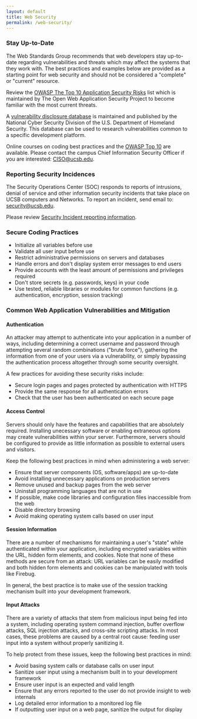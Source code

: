```yaml
---
layout: default
title: Web Security
permalink: /web-security/
---
```


### Stay Up-to-Date

The Web Standards Group recommends that web developers stay up-to-date
regarding vulnerabilities and threats which may affect the systems that they
work with. The best practices and examples below are provided as a starting
point for web security and should not be considered a "complete" or "current"
resource.

Review the
[OWASP The Top 10 Application Security Risks](https://www.owasp.org/index.php/Top_10)
list which is maintained by The Open Web Application Security Project to become
familiar with the most current threats.

A [vulnerability disclosure database](https://cve.mitre.org) is maintained and
published by the National Cyber Security Division of the U.S. Department of
Homeland Security. This database can be used to research vulnerabilities common
to a specific development platform.

Online courses on coding best practices and the [OWASP Top 10](https://www.owasp.org/index.php/Top_10)
are available. Please contact the campus Chief Information Security Officer
if you are interested: [CISO@ucsb.edu](mailto:CISO@ucsb.edu).

### Reporting Security Incidences

The Security Operations Center (SOC) responds to reports
of intrusions, denial of service and other information security incidents that
take place on UCSB computers and Networks. To report an incident, send email
to: [security@ucsb.edu](mailto:security@ucsb.edu).

Please review [Security Incident reporting information](https://security.ucsb.edu/report-incident).

### Secure Coding Practices

* Initialize all variables before use
* Validate all user input before use
* Restrict administrative permissions on servers and databases
* Handle errors and don't display system error messages to end users
* Provide accounts with the least amount of permissions and privileges required
* Don't store secrets (e.g. passwords, keys) in your code
* Use tested, reliable libraries or modules for common functions (e.g. authentication, encryption, session tracking)

### Common Web Application Vulnerabilities and Mitigation

#### Authentication

An attacker may attempt to authenticate into your application in a number of
ways, including determining a correct username and password through attempting
several random combinations ("brute force"), gathering the information from one
of your users via a vulnerability, or simply bypassing the authentication
process altogether through some security oversight.

A few practices for avoiding these security risks include:

* Secure login pages and pages protected by authentication with HTTPS
* Provide the same response for all authentication errors
* Check that the user has been authenticated on each secure page

#### Access Control

Servers should only have the features and capabilities that are absolutely
required. Installing unecessary software or enabling extraneous options may
create vulnerabilities within your server. Furthermore, servers should be
configured to provide as little information as possible to external users and
visitors.

Keep the following best practices in mind when administering a web server:

* Ensure that server components (OS, software/apps) are up-to-date
* Avoid installing unnecessary applications on production servers
* Remove unused and backup pages from the web server
* Uninstall programming languages that are not in use
* If possible, make code libraries and configuration files inaccessible from the web
* Disable directory browsing
* Avoid making operating system calls based on user input

#### Session Information

There are a number of mechanisms for maintaining a user's "state" while
authenticated within your application, including encrypted variables within the
URL, hidden form elements, and cookies. Note that none of these methods are
secure from an attack: URL variables can be easily modified and both hidden
form elements and cookies can be manipulated with tools like Firebug.

In general, the best practice is to make use of the session tracking mechanism
built into your development framework.

#### Input Attacks

There are a variety of attacks that stem from malicious input being fed into a
system, including operating system command injection, buffer overflow attacks,
SQL injection attacks, and cross-site scripting attacks. In most cases, these
problems are caused by a central root cause: feeding user input into a system
without properly sanitizing it.

To help protect from these issues, keep the following best practices in mind:

* Avoid basing system calls or database calls on user input
* Sanitize user input using a mechanism built in to your development framework
* Ensure user input is an expected and valid length
* Ensure that any errors reported to the user do not provide insight to web internals
* Log detailed error information to a monitored log file
* If outputting user input on a web page, sanitize the output for display
